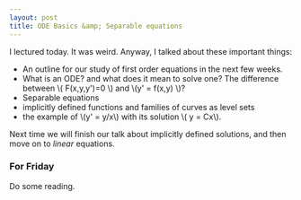 ```yaml
---
layout: post
title: ODE Basics &amp; Separable equations
---
```


I lectured today. It was weird. Anyway, I talked about these important things:

  * An outline for our study of first order equations in the next few weeks.
  * What is an ODE? and what does it mean to solve one? The difference between
  \\( F(x,y,y')=0 \\) and \\(y' = f(x,y) \\)?
  * Separable equations
  * implicitly defined functions and families of curves as level sets
  * the example of \\(y' = y/x\\) with its solution \\( y = Cx\\).

Next time we will finish our talk about implicitly defined solutions, and then move
on to _linear_ equations.

### For Friday

Do some reading. 
